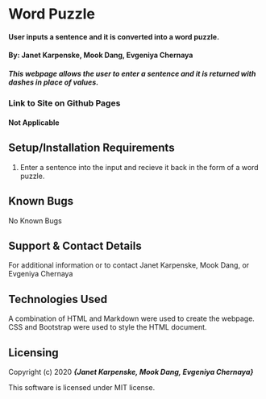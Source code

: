 # Word Puzzle

#### User inputs a sentence and it is converted into a word puzzle.

#### By: Janet Karpenske, Mook Dang, Evgeniya Chernaya

##### This webpage allows the user to enter a sentence and it is returned with dashes in place of values.

### Link to Site on Github Pages
#### Not Applicable

## Setup/Installation Requirements

1. Enter a sentence into the input and recieve it back in the form of a word puzzle.

## Known Bugs
No Known Bugs

## Support & Contact Details
For additional information or to contact Janet Karpenske, Mook Dang, or Evgeniya Chernaya


## Technologies Used
A combination of HTML and Markdown were used to create the webpage. CSS and Bootstrap were used to style the HTML document.

## Licensing
Copyright (c) 2020 **_{Janet Karpenske, Mook Dang, Evgeniya Chernaya}_**

This software is licensed under MIT license.
